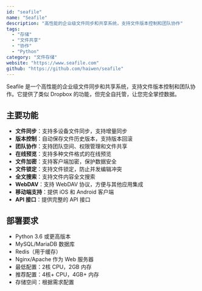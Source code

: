 ```yaml
---
id: "seafile"
name: "Seafile"
description: "高性能的企业级文件同步和共享系统，支持文件版本控制和团队协作"
tags:
  - "存储"
  - "文件共享"
  - "协作"
  - "Python"
category: "文件存储"
website: "https://www.seafile.com"
github: "https://github.com/haiwen/seafile"
---
```


Seafile 是一个高性能的企业级文件同步和共享系统，支持文件版本控制和团队协作。它提供了类似 Dropbox 的功能，但完全自托管，让您完全掌控数据。

## 主要功能

- **文件同步**：支持多设备文件同步，支持增量同步
- **版本控制**：自动保存文件历史版本，支持版本回滚
- **团队协作**：支持团队空间、权限管理和文件共享
- **在线预览**：支持多种文件格式的在线预览
- **文件加密**：支持客户端加密，保护数据安全
- **文件锁定**：支持文件锁定，防止并发编辑冲突
- **全文搜索**：支持文件内容全文搜索
- **WebDAV**：支持 WebDAV 协议，方便与其他应用集成
- **移动端支持**：提供 iOS 和 Android 客户端
- **API 接口**：提供完整的 API 接口

## 部署要求

- Python 3.6 或更高版本
- MySQL/MariaDB 数据库
- Redis（用于缓存）
- Nginx/Apache 作为 Web 服务器
- 最低配置：2核 CPU，2GB 内存
- 推荐配置：4核+ CPU，4GB+ 内存
- 存储空间：根据需求配置 